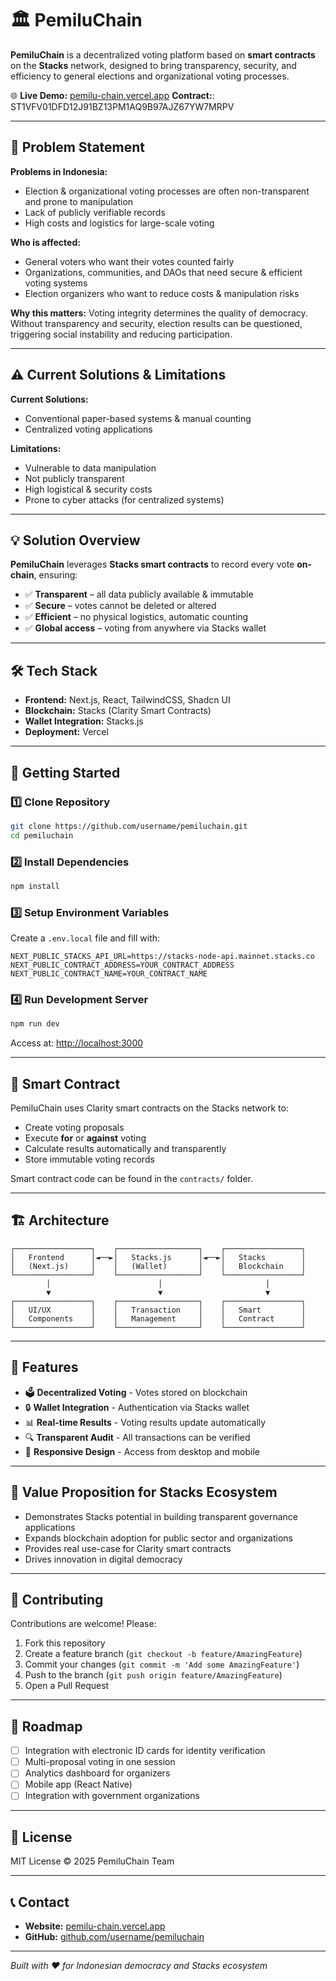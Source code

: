 # 🏛️ PemiluChain

**PemiluChain** is a decentralized voting platform based on **smart contracts** on the **Stacks** network, designed to bring transparency, security, and efficiency to general elections and organizational voting processes.

🌐 **Live Demo:** [pemilu-chain.vercel.app](https://pemilu-chain.vercel.app)
**Contract:**: ST1VFV01DFD12J91BZ13PM1AQ9B97AJZ67YW7MRPV

---

## 📌 Problem Statement

**Problems in Indonesia:**

- Election & organizational voting processes are often non-transparent and prone to manipulation
- Lack of publicly verifiable records
- High costs and logistics for large-scale voting

**Who is affected:**

- General voters who want their votes counted fairly
- Organizations, communities, and DAOs that need secure & efficient voting systems
- Election organizers who want to reduce costs & manipulation risks

**Why this matters:**
Voting integrity determines the quality of democracy. Without transparency and security, election results can be questioned, triggering social instability and reducing participation.

---

## ⚠️ Current Solutions & Limitations

**Current Solutions:**

- Conventional paper-based systems & manual counting
- Centralized voting applications

**Limitations:**

- Vulnerable to data manipulation
- Not publicly transparent
- High logistical & security costs
- Prone to cyber attacks (for centralized systems)

---

## 💡 Solution Overview

**PemiluChain** leverages **Stacks smart contracts** to record every vote **on-chain**, ensuring:

- ✅ **Transparent** – all data publicly available & immutable
- ✅ **Secure** – votes cannot be deleted or altered
- ✅ **Efficient** – no physical logistics, automatic counting
- ✅ **Global access** – voting from anywhere via Stacks wallet

---

## 🛠️ Tech Stack

- **Frontend:** Next.js, React, TailwindCSS, Shadcn UI
- **Blockchain:** Stacks (Clarity Smart Contracts)
- **Wallet Integration:** Stacks.js
- **Deployment:** Vercel

---

## 🚀 Getting Started

### 1️⃣ Clone Repository

```bash
git clone https://github.com/username/pemiluchain.git
cd pemiluchain
```

### 2️⃣ Install Dependencies

```bash
npm install
```

### 3️⃣ Setup Environment Variables

Create a `.env.local` file and fill with:

```env
NEXT_PUBLIC_STACKS_API_URL=https://stacks-node-api.mainnet.stacks.co
NEXT_PUBLIC_CONTRACT_ADDRESS=YOUR_CONTRACT_ADDRESS
NEXT_PUBLIC_CONTRACT_NAME=YOUR_CONTRACT_NAME
```

### 4️⃣ Run Development Server

```bash
npm run dev
```

Access at: [http://localhost:3000](http://localhost:3000)

---

## 📜 Smart Contract

PemiluChain uses Clarity smart contracts on the Stacks network to:

- Create voting proposals
- Execute **for** or **against** voting
- Calculate results automatically and transparently
- Store immutable voting records

Smart contract code can be found in the `contracts/` folder.

---

## 🏗️ Architecture

```
┌─────────────────┐    ┌──────────────────┐    ┌─────────────────┐
│   Frontend      │◄──►│   Stacks.js      │◄──►│   Stacks        │
│   (Next.js)     │    │   (Wallet)       │    │   Blockchain    │
└─────────────────┘    └──────────────────┘    └─────────────────┘
        │                        │                       │
        ▼                        ▼                       ▼
┌─────────────────┐    ┌──────────────────┐    ┌─────────────────┐
│   UI/UX         │    │   Transaction    │    │   Smart         │
│   Components    │    │   Management     │    │   Contract      │
└─────────────────┘    └──────────────────┘    └─────────────────┘
```

---

## 🌟 Features

- 🗳️ **Decentralized Voting** - Votes stored on blockchain
- 🔒 **Wallet Integration** - Authentication via Stacks wallet
- 📊 **Real-time Results** - Voting results update automatically
- 🔍 **Transparent Audit** - All transactions can be verified
- 📱 **Responsive Design** - Access from desktop and mobile

---

## 🌟 Value Proposition for Stacks Ecosystem

- Demonstrates Stacks potential in building transparent governance applications
- Expands blockchain adoption for public sector and organizations
- Provides real use-case for Clarity smart contracts
- Drives innovation in digital democracy

---

## 🤝 Contributing

Contributions are welcome! Please:

1. Fork this repository
2. Create a feature branch (`git checkout -b feature/AmazingFeature`)
3. Commit your changes (`git commit -m 'Add some AmazingFeature'`)
4. Push to the branch (`git push origin feature/AmazingFeature`)
5. Open a Pull Request

---

## 📝 Roadmap

- [ ] Integration with electronic ID cards for identity verification
- [ ] Multi-proposal voting in one session
- [ ] Analytics dashboard for organizers
- [ ] Mobile app (React Native)
- [ ] Integration with government organizations

---

## 📄 License

MIT License © 2025 PemiluChain Team

---

## 📞 Contact

- **Website:** [pemilu-chain.vercel.app](https://pemilu-chain.vercel.app)
- **GitHub:** [github.com/username/pemiluchain](https://github.com/username/pemiluchain)

---

_Built with ❤️ for Indonesian democracy and Stacks ecosystem_
